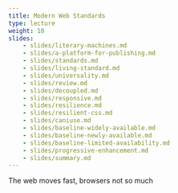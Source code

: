 ```yaml
---
title: Modern Web Standards
type: lecture
weight: 10
slides:
    - slides/literary-machines.md
    - slides/a-platform-for-publishing.md
    - slides/standards.md
    - slides/living-standard.md
    - slides/universality.md
    - slides/review.md
    - slides/decoupled.md
    - slides/responsive.md
    - slides/resilience.md
    - slides/resilient-css.md
    - slides/caniuse.md
    - slides/baseline-widely-available.md
    - slides/baseline-newly-available.md
    - slides/baseline-limited-availability.md
    - slides/progressive-enhancement.md
    - slides/summary.md
---
```


The web moves fast, browsers not so much
